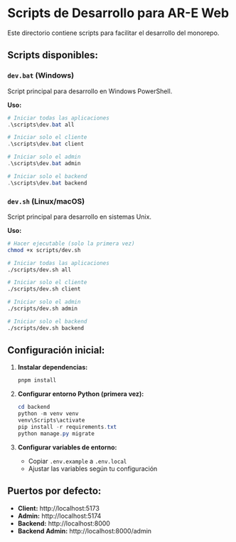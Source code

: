 # Scripts de Desarrollo para AR-E Web

Este directorio contiene scripts para facilitar el desarrollo del monorepo.

## Scripts disponibles:

### `dev.bat` (Windows)
Script principal para desarrollo en Windows PowerShell.

**Uso:**
```powershell
# Iniciar todas las aplicaciones
.\scripts\dev.bat all

# Iniciar solo el cliente
.\scripts\dev.bat client

# Iniciar solo el admin
.\scripts\dev.bat admin

# Iniciar solo el backend
.\scripts\dev.bat backend
```

### `dev.sh` (Linux/macOS)
Script principal para desarrollo en sistemas Unix.

**Uso:**
```bash
# Hacer ejecutable (solo la primera vez)
chmod +x scripts/dev.sh

# Iniciar todas las aplicaciones
./scripts/dev.sh all

# Iniciar solo el cliente
./scripts/dev.sh client

# Iniciar solo el admin
./scripts/dev.sh admin

# Iniciar solo el backend
./scripts/dev.sh backend
```

## Configuración inicial:

1. **Instalar dependencias:**
   ```powershell
   pnpm install
   ```

2. **Configurar entorno Python (primera vez):**
   ```powershell
   cd backend
   python -m venv venv
   venv\Scripts\activate
   pip install -r requirements.txt
   python manage.py migrate
   ```

3. **Configurar variables de entorno:**
   - Copiar `.env.example` a `.env.local`
   - Ajustar las variables según tu configuración

## Puertos por defecto:
- **Client:** http://localhost:5173
- **Admin:** http://localhost:5174
- **Backend:** http://localhost:8000
- **Backend Admin:** http://localhost:8000/admin